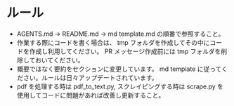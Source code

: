 # ルール
- AGENTS.md → README.md → md template.md の順番で参照すること。
- 作業する際にコードを書く場合は、 tmp フォルダを作成してその中にコードを作成し利用してください。 PR メッセージ作成前には tmp フォルダを削除しておいてください。
- 概要ではなく要約をセクションに変更しています。 md template に従ってください。ルールは日々アップデートされています。
- pdf を処理する時は pdf_to_text.py, スクレイピングする時は scrape.py を使用してコードに問題があれば改善し更新すること。
